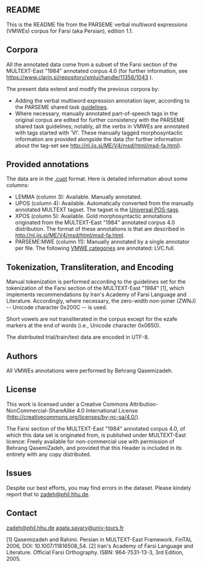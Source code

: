 README
------
This is the README file from the PARSEME verbal multiword expressions (VMWEs) corpus for Farsi (aka Persian), edition 1.1.


Corpora
-------
All the annotated data come from a subset of the Farsi section of the MULTEXT-East "1984" annotated corpus 4.0 (for further information, see https://www.clarin.si/repository/xmlui/handle/11356/1043 ).

The present data extend and modify the previous corpora by:
* Adding the verbal multiword expression annotation layer, according to the PARSEME shared task [guidelines](http://parsemefr.lif.univ-mrs.fr/guidelines-hypertext/). 
* Where necessary, manually annotated part-of-speech tags in the original corpus are edited for further consistency with the PARSEME shared task guidelines; notably, all the verbs in VMWEs are annotated with tags started with 'Vl'. These manually tagged morphosyntactic information are provided alongside the data (for further information about the tag-set see http://nl.ijs.si/ME/V4/msd/html/msd-fa.html).


Provided annotations
--------------------
The data are in the [.cupt](http://multiword.sourceforge.net/cupt-format) format. Here is detailed information about some columns:

* LEMMA (column 3): Available. Manually annotated.
* UPOS (column 4): Available. Automatically converted from the manually annotated MULTEXT tagset. The tagset is the [Universal POS-tags](http://universaldependencies.org/u/pos).
* XPOS (column 5): Available. Gold morphosyntactic annotations originated from the MULTEXT-East "1984" annotated corpus 4.0 distribution. The format of these annotations is that are described in http://nl.ijs.si/ME/V4/msd/html/msd-fa.html.
* PARSEME:MWE (column 11): Manually annotated by a single annotator per file. The following [VMWE categories](http://parsemefr.lif.univ-mrs.fr/parseme-st-guidelines/1.1/?page=030_Categories_of_VMWEs) are annotated: LVC.full.


Tokenization, Transliteration, and Encoding
-------------------------------------------
Manual tokenization is performed according to the guidelines set for the tokenization of the Farsi section of the MULTEXT-East "1984" [1], which implements recommendations by Iran's Academy of Farsi Language and Literature. Accordingly, where necessary, the zero-width non-joiner (ZWNJ) -- Unicode character 0x200C -- is used.

Short vowels are not transliterated in the corpus except for the ezafe markers at the end of words (i.e., Unicode character 0x0650).

The distributed trial/train/test data are encoded in UTF-8. 


Authors
----------
All VMWEs annotations were performed by Behrang Qasemizadeh.


License
----------
This work is licensed under a Creative Commons Attribution-NonCommercial-ShareAlike 4.0 International License (http://creativecommons.org/licenses/by-nc-sa/4.0/). 

The Farsi section of the MULTEXT-East "1984" annotated corpus 4.0, of which this data set is originated from, is published under MULTEXT-East licence: Freely available for non-commercial use with permission of Behrang QasemiZadeh, and provided that this Header is included in its entirety with any copy distributed.


Issues
----------
Despite our best efforts, you may find errors in the dataset. Please kindely report that to zadeh@phil.hhu.de. 


Contact
----------
zadeh@phil.hhu.de
agata.savary@univ-tours.fr

[1] Qasemizadeh and Rahimi. Persian in MULTEXT-East Framework. FinTAL 2006, DOI: 10.1007/11816508_54.
[2] Iran's Academy of Farsi Language and Literature. Official Farsi Orthography. ISBN: 964-7531-13-3, 3rd Edition, 2005. 
